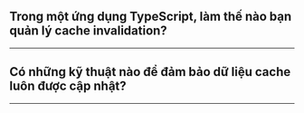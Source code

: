 ## Trong một ứng dụng TypeScript, làm thế nào bạn quản lý cache invalidation?


---

## Có những kỹ thuật nào để đảm bảo dữ liệu cache luôn được cập nhật?


---
